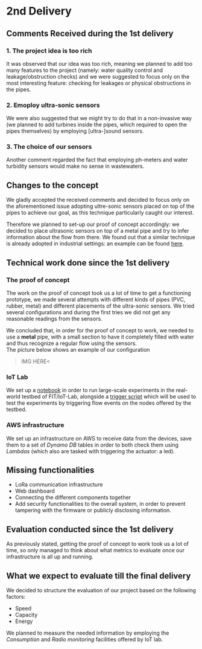 # 2nd Delivery

## Comments Received during the 1st delivery

### 1. The project idea is too rich
It was observed that our idea was too rich, meaning we planned to add too many features to the project (namely: water quality control and leakage/obstruction checks) and we were suggested to focus only on the most interesting feature: checking for leakages or physical obstructions in the pipes. 

### 2. Emoploy ultra-sonic sensors
We were also suggested that we might try to do that in a non-invasive way (we planned to add turbines inside the pipes, which required to open the pipes themselves) by employing \[ultra-]sound sensors.  

### 3. The choice of our sensors
Another comment regarded the fact that employing ph-meters and water turbidity sensors would make no sense in wastewaters.

## Changes to the concept 
We gladly accepted the received comments and decided to focus only on the aforementioned issue adopting ultre-sonic sensors placed on top of the pipes to achieve our goal, as this technique particularly caught our interest. 

Therefore we planned to set-up our proof of concept accordingly: we decided to place ultrasonic sensors on top of a metal pipe and try to  infer information about the flow from there. We found out that a similar technique is already adopted in industrial settings: an example can be found [here](https://www.youtube.com/watch?v=BBwSUUlSL5o).

## Technical work done since the 1st delivery
### The proof of concept
The work on the proof of concept took us a lot of time to get a functioning prototype, we made several attempts with different kinds of pipes (PVC, rubber, metal) and different placements of the ultra-sonic sensors. We tried several configurations and during the first tries we did not get any reasonable readings from the sensors. 

We concluded that, in order for the proof of concept to work, we needed to use a **metal** pipe, with a small section to have it completely filled with  water and thus recognize a regular flow using the sensors.   
The picture below shows an example of our configuration
>IMG HERE<

### IoT Lab
We set up a [notebook](/dev/iot-lab/Kloaka.ipynb) in order to run large-scale experiments in the real-world testbed of FIT/IoT-Lab, alongside a [trigger script](/scripts) which will be used to test the experiments by triggering flow events on the nodes offered by the testbed.

### AWS infrastructure
We set up an infrastructure on AWS to receive data from the devices, save them to a set of *Dynamo DB* tables in order to both check them using *Lambdas* (which also are tasked with triggering the actuator: a led).

## Missing functionalities
* LoRa communication infrastructure
* Web dashboard
* Connecting the different components together
* Add security functionalities to the overall system, in order to prevent tampering with the firmware or publicly disclosing information.

## Evaluation conducted since the 1st delivery
As previously stated, getting the proof of concept to work took us a lot of time, so only managed to think about what metrics to evaluate once our infrastructure is all up and running. 

## What we expect to evaluate till the final delivery
We decided to structure the evaluation of our project based on the following factors:
* Speed
* Capacity
* Energy

We planned to measure the needed information by employing the *Consumption* and *Radio monitoring* facilities offered by IoT lab.